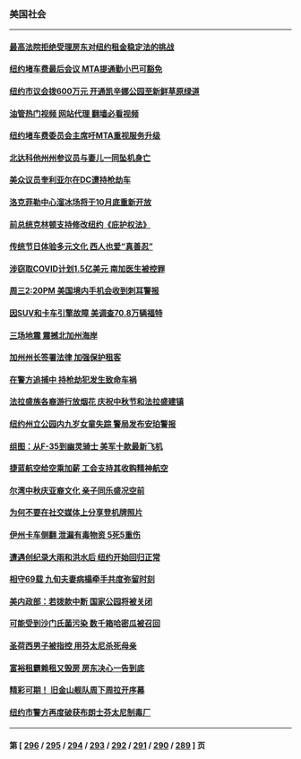 ### 美国社会
---
#### [最高法院拒绝受理房东对纽约租金稳定法的挑战](../../pages/ncid1078160/n14087029.md?10040045) 
#### [纽约堵车费最后会议 MTA提通勤小巴可豁免](../../pages/ncid1078160/n14087057.md?10040045) 
#### [纽约市议会拨600万元 开通凯辛娜公园至新鲜草原绿道](../../pages/ncid1078160/n14087060.md?10040045) 
#### [油管热门视频 网站代理 翻墙必看视频](http://138.2.39.72:81/youtube.html?epic-marker?10040045)
#### [纽约堵车费委员会主席吁MTA重视服务升级](../../pages/ncid1078160/n14087062.md?10040045) 
#### [北达科他州州参议员与妻儿一同坠机身亡](../../pages/ncid1078160/n14087095.md?10040045) 
#### [美众议员奎利亚尔在DC遭持枪劫车](../../pages/ncid1078160/n14087071.md?10040045) 
#### [洛克菲勒中心溜冰场将于10月底重新开放](../../pages/ncid1078160/n14087042.md?10040045) 
#### [前总统克林顿支持修改纽约《庇护权法》](../../pages/ncid1078160/n14087013.md?10040045) 
#### [传统节日体验多元文化 西人也爱“真善忍”](../../pages/ncid1078160/n14086967.md?10040045) 
#### [涉窃取COVID计划1.5亿美元 南加医生被控罪](../../pages/ncid1078160/n14086924.md?10040045) 
#### [周三2:20PM 美国境内手机会收到刺耳警报](../../pages/ncid1078160/n14086878.md?10040045) 
#### [因SUV和卡车引擎故障 美调查70.8万辆福特](../../pages/ncid1078160/n14086681.md?10040045) 
#### [三场地震 震撼北加州海岸](../../pages/ncid1078160/n14086400.md?10040045) 
#### [加州州长签署法律 加强保护租客](../../pages/ncid1078160/n14086394.md?10040045) 
#### [在警方追捕中 持枪劫犯发生致命车祸](../../pages/ncid1078160/n14086365.md?10040045) 
#### [法拉盛族各裔游行放烟花 庆祝中秋节和法拉盛建镇](../../pages/ncid1078160/n14086242.md?10040045) 
#### [纽约州立公园内九岁女童失踪 警局发布安珀警报](../../pages/ncid1078160/n14086228.md?10040045) 
#### [组图：从F-35到幽灵骑士 美军十款最新飞机](../../pages/ncid1078160/n14082646.md?10040045) 
#### [捷蓝航空给空乘加薪 工会支持其收购精神航空](../../pages/ncid1078160/n14086047.md?10040045) 
#### [尔湾中秋庆亚裔文化 亲子同乐盛况空前](../../pages/ncid1078160/n14086089.md?10040045) 
#### [为何不要在社交媒体上分享登机牌照片](../../pages/ncid1078160/n14085331.md?10040045) 
#### [伊州卡车侧翻 泄漏有毒物资 5死5重伤](../../pages/ncid1078160/n14085615.md?10040045) 
#### [遭遇创纪录大雨和洪水后 纽约开始回归正常](../../pages/ncid1078160/n14085595.md?10040045) 
#### [相守69载 九旬夫妻病榻牵手共度弥留时刻](../../pages/ncid1078160/n14085398.md?10040045) 
#### [美内政部：若拨款中断 国家公园将被关闭](../../pages/ncid1078160/n14085355.md?10040045) 
#### [可能受到沙门氏菌污染 数千箱哈密瓜被召回](../../pages/ncid1078160/n14085357.md?10040045) 
#### [圣荷西男子被指控 用芬太尼杀死母亲](../../pages/ncid1078160/n14085353.md?10040045) 
#### [富裕租霸赖租又毁房 房东决心一告到底](../../pages/ncid1078160/n14085251.md?10040045) 
#### [精彩可期！ 旧金山舰队周下周拉开序幕](../../pages/ncid1078160/n14085310.md?10040045) 
#### [纽约市警方再度破获布朗士芬太尼制毒厂](../../pages/ncid1078160/n14085242.md?10040045) 

---
#### 第 [ [296](./296.md?10040045) / [295](./295.md?10040045) / [294](./294.md?10040045) / [293](./293.md?10040045) / [292](./292.md?10040045) / [291](./291.md?10040045) / [290](./290.md?10040045) / [289](./289.md?10040045) ] 页
